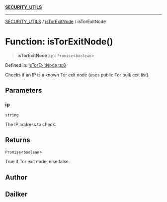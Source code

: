 [**SECURITY_UTILS**](../../README.md)

***

[SECURITY_UTILS](../../README.md) / [isTorExitNode](../README.md) / isTorExitNode

# Function: isTorExitNode()

> **isTorExitNode**(`ip`): `Promise`\<`boolean`\>

Defined in: [isTorExitNode.ts:8](https://github.com/dailker/everyutil/blob/26e2bb73429918cf0d08899e9efd90b82a42c92e/src/security/isTorExitNode.ts#L8)

Checks if an IP is a known Tor exit node (uses public Tor bulk exit list).

## Parameters

### ip

`string`

The IP address to check.

## Returns

`Promise`\<`boolean`\>

True if Tor exit node, else false.

## Author

## Dailker
